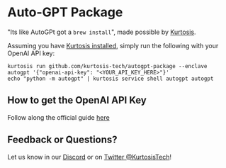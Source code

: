 # Auto-GPT Package

"Its like AutoGPt got a `brew install`", made possible by [Kurtosis](https://www.kurtosis.com/).

Assuming you have [Kurtosis installed](https://docs.kurtosis.com/install), simply run the following with your OpenAI API key:

```
kurtosis run github.com/kurtosis-tech/autogpt-package --enclave autogpt '{"openai-api-key": "<YOUR_API_KEY_HERE>"}'
echo "python -m autogpt" | kurtosis service shell autogpt autogpt
```

## How to get the OpenAI API Key

Follow along the official guide [here](https://github.com/Significant-Gravitas/Auto-GPT#%EF%B8%8F-openai-api-keys-configuration-%EF%B8%8F)

## Feedback or Questions?

Let us know in our [Discord](https://discord.gg/eBWFjGtm) or on [Twitter @KurtosisTech](https://twitter.com/KurtosisTech)!
